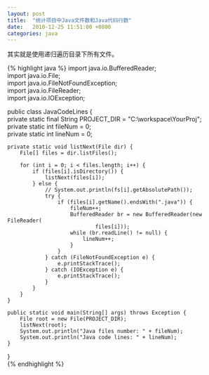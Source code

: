```yaml
---
layout: post
title:  "统计项目中Java文件数和Java代码行数"
date:   2010-12-25 11:51:00 +0800
categories: java
---
```


其实就是使用递归遍历目录下所有文件。


{% highlight java %}
import java.io.BufferedReader;  
import java.io.File;  
import java.io.FileNotFoundException;  
import java.io.FileReader;  
import java.io.IOException;  
  
public class JavaCodeLines {  
    private static final String PROJECT_DIR = "C:\\workspace\\YourProj";  
    private static int fileNum = 0;  
    private static int lineNum = 0;  
  
    private static void listNext(File dir) {  
        File[] files = dir.listFiles();  
  
        for (int i = 0; i < files.length; i++) {  
            if (files[i].isDirectory()) {  
                listNext(files[i]);  
            } else {  
                // System.out.println(fs[i].getAbsolutePath());  
                try {  
                    if (files[i].getName().endsWith(".java")) {  
                        fileNum++;  
                        BufferedReader br = new BufferedReader(new FileReader(  
                                files[i]));  
                        while (br.readLine() != null) {  
                            lineNum++;  
                        }  
                    }  
                } catch (FileNotFoundException e) {  
                    e.printStackTrace();  
                } catch (IOException e) {  
                    e.printStackTrace();  
                }  
            }  
        }  
    }  
  
    public static void main(String[] args) throws Exception {  
        File root = new File(PROJECT_DIR);  
        listNext(root);  
        System.out.println("Java files number: " + fileNum);  
        System.out.println("Java code lines: " + lineNum);  
    }  
  
}  
{% endhighlight %}